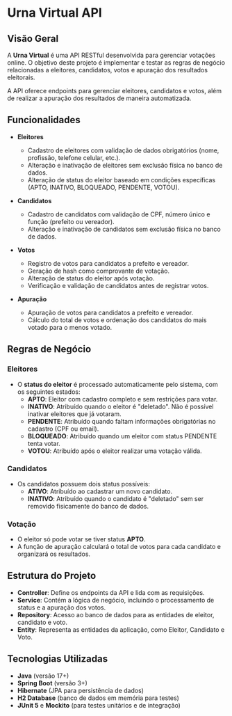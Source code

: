 # Urna Virtual API

## Visão Geral

A **Urna Virtual** é uma API RESTful desenvolvida para gerenciar votações online. O objetivo deste projeto é implementar e testar as regras de negócio relacionadas a eleitores, candidatos, votos e apuração dos resultados eleitorais.

A API oferece endpoints para gerenciar eleitores, candidatos e votos, além de realizar a apuração dos resultados de maneira automatizada.

## Funcionalidades

- **Eleitores**
  - Cadastro de eleitores com validação de dados obrigatórios (nome, profissão, telefone celular, etc.).
  - Alteração e inativação de eleitores sem exclusão física no banco de dados.
  - Alteração de status do eleitor baseado em condições específicas (APTO, INATIVO, BLOQUEADO, PENDENTE, VOTOU).
  
- **Candidatos**
  - Cadastro de candidatos com validação de CPF, número único e função (prefeito ou vereador).
  - Alteração e inativação de candidatos sem exclusão física no banco de dados.
  
- **Votos**
  - Registro de votos para candidatos a prefeito e vereador.
  - Geração de hash como comprovante de votação.
  - Alteração de status do eleitor após votação.
  - Verificação e validação de candidatos antes de registrar votos.
  
- **Apuração**
  - Apuração de votos para candidatos a prefeito e vereador.
  - Cálculo do total de votos e ordenação dos candidatos do mais votado para o menos votado.

## Regras de Negócio

### Eleitores

- O **status do eleitor** é processado automaticamente pelo sistema, com os seguintes estados:
  - **APTO**: Eleitor com cadastro completo e sem restrições para votar.
  - **INATIVO**: Atribuído quando o eleitor é "deletado". Não é possível inativar eleitores que já votaram.
  - **PENDENTE**: Atribuído quando faltam informações obrigatórias no cadastro (CPF ou email).
  - **BLOQUEADO**: Atribuído quando um eleitor com status PENDENTE tenta votar.
  - **VOTOU**: Atribuído após o eleitor realizar uma votação válida.
  
### Candidatos

- Os candidatos possuem dois status possíveis:
  - **ATIVO**: Atribuído ao cadastrar um novo candidato.
  - **INATIVO**: Atribuído quando o candidato é "deletado" sem ser removido fisicamente do banco de dados.

### Votação

- O eleitor só pode votar se tiver status **APTO**.
- A função de apuração calculará o total de votos para cada candidato e organizará os resultados.

## Estrutura do Projeto

- **Controller**: Define os endpoints da API e lida com as requisições.
- **Service**: Contém a lógica de negócio, incluindo o processamento de status e a apuração dos votos.
- **Repository**: Acesso ao banco de dados para as entidades de eleitor, candidato e voto.
- **Entity**: Representa as entidades da aplicação, como Eleitor, Candidato e Voto.

## Tecnologias Utilizadas

- **Java** (versão 17+)
- **Spring Boot** (versão 3+)
- **Hibernate** (JPA para persistência de dados)
- **H2 Database** (banco de dados em memória para testes)
- **JUnit 5** e **Mockito** (para testes unitários e de integração)

